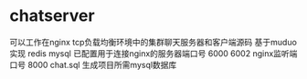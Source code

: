 # chatserver
可以工作在nginx tcp负载均衡环境中的集群聊天服务器和客户端源码 基于muduo实现 redis mysql
已配置用于连接nginx的服务器端口号 6000 6002
nginx监听端口号 8000
chat.sql 生成项目所需mysql数据库

